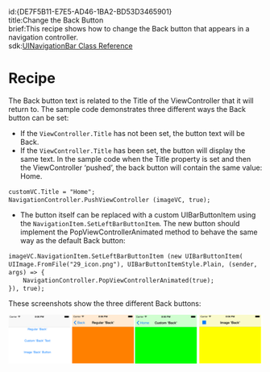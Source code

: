 id:{DE7F5B11-E7E5-AD46-1BA2-BD53D3465901}  
title:Change the Back Button  
brief:This recipe shows how to change the Back button that appears in a navigation controller.  
sdk:[UINavigationBar Class Reference](https://developer.apple.com/library/ios/#documentation/UIKit/Reference/UINavigationBar_Class/Reference/UINavigationBar.html)  

<a name="Recipe" class="injected"></a>


# Recipe

The Back button text is related to the Title of the ViewController that it
will return to. The sample code demonstrates three different ways the Back
button can be set:

-  If the `ViewController.Title` has not been set, the button text will be Back. 
-  If the `ViewController.Title` has been set, the button will display the same text. In the sample code when the Title property is set and then the ViewController ‘pushed’, the back button will contain the same value: Home. 


```
customVC.Title = "Home";
NavigationController.PushViewController (imageVC, true);
```

-  The button itself can be replaced with a custom UIBarButtonItem using the `NavigationItem.SetLeftBarButtonItem`. The new button should implement the PopViewControllerAnimated method to behave the same way as the default Back button: 


```
imageVC.NavigationItem.SetLeftBarButtonItem (new UIBarButtonItem(
UIImage.FromFile("29_icon.png"), UIBarButtonItemStyle.Plain, (sender, args) => {
    NavigationController.PopViewControllerAnimated(true);
}), true);
```

These screenshots show the three different Back buttons:

 [ ![](Images/NavBack.png)](Images/NavBack.png)